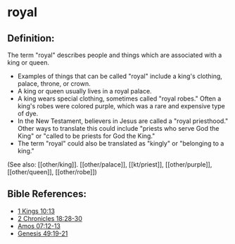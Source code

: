 # royal #

## Definition: ##

The term "royal" describes people and things which are associated with a king or queen.

* Examples of things that can be called "royal" include a king's clothing, palace, throne, or crown.
* A king or queen usually lives in a royal palace.
* A king wears special clothing, sometimes called "royal robes." Often a king's robes were colored purple, which was a rare and expensive type of dye.
* In the New Testament, believers in Jesus are called a "royal priesthood." Other ways to translate this could include "priests who serve God the King" or "called to be priests for God the King."
* The term "royal" could also be translated as "kingly" or "belonging to a king."

(See also: [[other/king]]. [[other/palace]], [[kt/priest]], [[other/purple]], [[other/queen]], [[other/robe]])

## Bible References: ##

* [1 Kings 10:13](en/tn/1ki/help/10/13)
* [2 Chronicles 18:28-30](en/tn/2ch/help/18/28)
* [Amos 07:12-13](en/tn/amo/help/07/12)
* [Genesis 49:19-21](en/tn/gen/help/49/19)